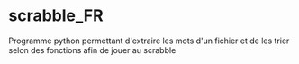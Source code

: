 # scrabble_FR
Programme python permettant d'extraire les mots d'un fichier et de les trier selon des fonctions afin de jouer au scrabble
